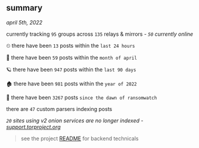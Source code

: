 
## summary
_april 5th, 2022_

currently tracking `95` groups across `135` relays & mirrors - _`50` currently online_

⏲ there have been `13` posts within the `last 24 hours`

🦈 there have been `59` posts within the `month of april`

🪐 there have been `947` posts within the `last 90 days`

🏚 there have been `981` posts within the `year of 2022`

🦕 there have been `3267` posts `since the dawn of ransomwatch`

there are `47` custom parsers indexing posts

_`20` sites using v2 onion services are no longer indexed - [support.torproject.org](https://support.torproject.org/onionservices/v2-deprecation/)_

> see the project [README](https://github.com/thetanz/ransomwatch#ransomwatch--) for backend technicals
